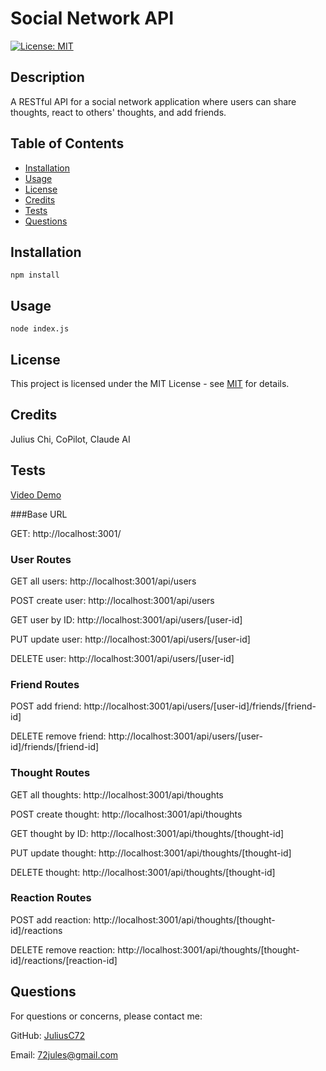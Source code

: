 # Social Network API
[![License: MIT](https://img.shields.io/badge/License-MIT-yellow.svg)](https://opensource.org/licenses/MIT)

## Description

A RESTful API for a social network application where users can share thoughts, react to others' thoughts, and add friends.

## Table of Contents

- [Installation](#installation)
- [Usage](#usage)
- [License](#license)
- [Credits](#credits)
- [Tests](#tests)
- [Questions](#questions)

## Installation

```
npm install
```

## Usage

```node index.js```

## License

This project is licensed under the MIT License - see [MIT](https://opensource.org/licenses/MIT) for details.

## Credits

Julius Chi, CoPilot, Claude AI

## Tests

[Video Demo](https://drive.google.com/file/d/1dXLbCE0UYVa9Ji4IHcl7kcxcBlkegSC_/view?usp=drive_link)

###Base URL

GET: http://localhost:3001/

### User Routes

GET all users: http://localhost:3001/api/users

POST create user: http://localhost:3001/api/users

GET user by ID: http://localhost:3001/api/users/[user-id]

PUT update user: http://localhost:3001/api/users/[user-id]

DELETE user: http://localhost:3001/api/users/[user-id]

### Friend Routes

POST add friend: http://localhost:3001/api/users/[user-id]/friends/[friend-id]

DELETE remove friend: http://localhost:3001/api/users/[user-id]/friends/[friend-id]

### Thought Routes

GET all thoughts: http://localhost:3001/api/thoughts

POST create thought: http://localhost:3001/api/thoughts

GET thought by ID: http://localhost:3001/api/thoughts/[thought-id]

PUT update thought: http://localhost:3001/api/thoughts/[thought-id]

DELETE thought: http://localhost:3001/api/thoughts/[thought-id]

### Reaction Routes

POST add reaction: http://localhost:3001/api/thoughts/[thought-id]/reactions

DELETE remove reaction: http://localhost:3001/api/thoughts/[thought-id]/reactions/[reaction-id]

## Questions

For questions or concerns, please contact me:

GitHub: [JuliusC72](https://github.com/JuliusC72)

Email: [72jules@gmail.com](mailto:72jules@gmail.com)
